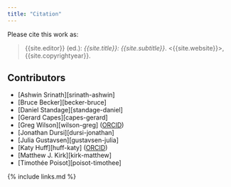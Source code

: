 ```yaml
---
title: "Citation"
---
```


Please cite this work as:

> {{site.editor}} (ed.): *{{site.title}}: {{site.subtitle}}*.  <{{site.website}}>, {{site.copyrightyear}}.

## Contributors

-   [Ashwin Srinath][srinath-ashwin]
-   [Bruce Becker][becker-bruce]
-   [Daniel Standage][standage-daniel]
-   [Gerard Capes][capes-gerard]
-   [Greg Wilson][wilson-greg] ([ORCID](https://orcid.org/0000-0001-8659-8979))
-   [Jonathan Dursi][dursi-jonathan]
-   [Julia Gustavsen][gustavsen-julia]
-   [Katy Huff][huff-katy] ([ORCID](https://orcid.org/0000-0002-7075-6802))
-   [Matthew J. Kirk][kirk-matthew]
-   [Timothée Poisot][poisot-timothee]

{% include links.md %}
